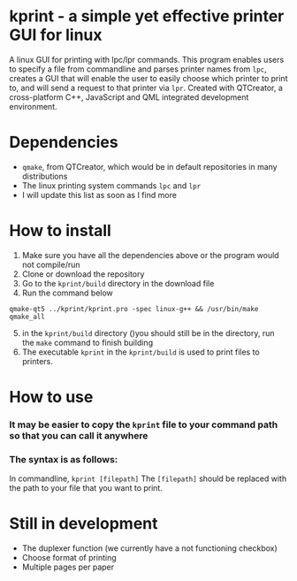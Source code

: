 # kprint - a simple yet effective printer GUI for linux
A linux GUI for printing with lpc/lpr commands.
This program enables users to specify a file from commandline and parses printer names from `lpc`, creates a GUI that will enable the user to easily choose which printer to print to, and will send a request to that printer via `lpr`.
Created with QTCreator, a cross-platform C++, JavaScript and QML integrated development environment.
# Dependencies
* `qmake`, from QTCreator, which would be in default repositories in many distributions
* The linux printing system commands `lpc` and `lpr`
* I will update this list as soon as I find more
# How to install

1. Make sure you have all the dependencies above or the program would not compile/run
2. Clone or download the repository
3. Go to the `kprint/build` directory in the download file
4. Run the command below

```shell
qmake-qt5 ../kprint/kprint.pro -spec linux-g++ && /usr/bin/make qmake_all
```

5. in the `kprint/build` directory ()you should still be in the directory, run the `make` command to finish building
6. The executable `kprint` in the `kprint/build` is used to print files to printers.

# How to use
### It may be easier to copy the `kprint` file to your command path so that you can call it anywhere

### The syntax is as follows:
In commandline, `kprint [filepath]`
The `[filepath]` should be replaced with the path to your file that you want to print.

# Still in development
* The duplexer function (we currently have a not functioning checkbox)
* Choose format of printing
* Multiple pages per paper
